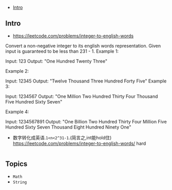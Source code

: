 - [Intro](#intro)

## Intro

- https://leetcode.com/problems/integer-to-english-words

Convert a non-negative integer to its english words representation. Given input is guaranteed to be less than 231 - 1.
Example 1:

Input: 123
Output: "One Hundred Twenty Three"

Example 2:

Input: 12345
Output: "Twelve Thousand Three Hundred Forty Five"
Example 3:

Input: 1234567
Output: "One Million Two Hundred Thirty Four Thousand Five Hundred Sixty Seven"

Example 4:

Input: 1234567891
Output: "One Billion Two Hundred Thirty Four Million Five Hundred Sixty Seven Thousand Eight Hundred Ninety One"


- 数字转化成英语.`1<n<2^31-1`.(简言之,int能hold住) https://leetcode.com/problems/integer-to-english-words/ hard

```py

```





## Topics

- `Math`
- `String`


